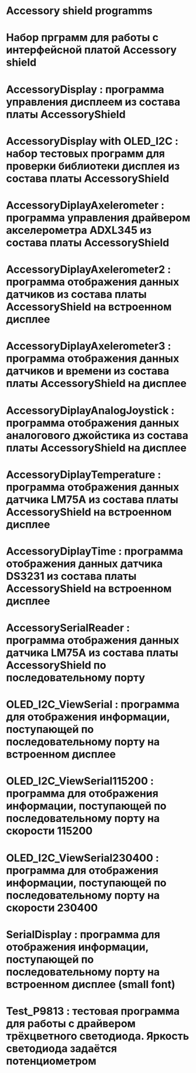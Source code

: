 # Accessory shield programms
# Набор прграмм для работы с интерфейсной платой Accessory shield
# AccessoryDisplay : программа управления дисплеем из состава платы AccessoryShield
# AccessoryDisplay with OLED_I2C : набор тестовых программ для проверки библиотеки дисплея из состава платы AccessoryShield
# AccessoryDiplayAxelerometer : программа управления драйвером акселерометра ADXL345 из состава платы AccessoryShield
# AccessoryDiplayAxelerometer2 : программа отображения данных датчиков из состава платы AccessoryShield на встроенном дисплее
# AccessoryDiplayAxelerometer3 : программа отображения данных датчиков и времени из состава платы AccessoryShield на дисплее
# AccessoryDiplayAnalogJoystick : программа отображения данных аналогового джойстика из состава платы AccessoryShield на дисплее
# AccessoryDiplayTemperature : программа отображения данных датчика LM75A из состава платы AccessoryShield на встроенном дисплее
# AccessoryDiplayTime : программа отображения данных датчика DS3231 из состава платы AccessoryShield на встроенном дисплее
# AccessorySerialReader : программа отображения данных датчика LM75A из состава платы AccessoryShield по последовательному порту
# OLED_I2C_ViewSerial : программа для отображения информации, поступающей по последовательному порту на встроенном дисплее
# OLED_I2C_ViewSerial115200 : программа для отображения информации, поступающей по последовательному порту на  скорости 115200
# OLED_I2C_ViewSerial230400 : программа для отображения информации, поступающей по последовательному порту на  скорости 230400
# SerialDisplay : программа для отображения информации, поступающей по последовательному порту на встроенном дисплее (small font)
# Test_P9813 : тестовая программа для работы с драйвером трёхцветного светодиода. Яркость светодиода задаётся потенциометром
